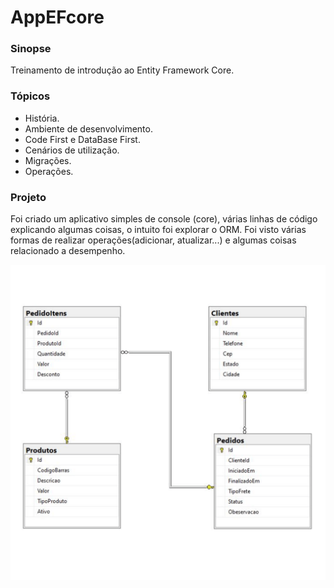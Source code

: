 # AppEFcore

### Sinopse ###
<p> 
  Treinamento de introdução ao Entity Framework Core.
</p>

### Tópicos ###

* História.
* Ambiente de desenvolvimento.
* Code First e DataBase First.
* Cenários de utilização.
* Migrações.
* Operações.


### Projeto ###

<p> 
Foi criado um aplicativo simples de console (core), várias linhas de código explicando algumas coisas, o intuito foi explorar o ORM.
Foi visto várias formas de realizar operações(adicionar, atualizar...) e algumas coisas
relacionado a desempenho.
</p> 

<p align="center">
  <img src="https://github.com/Jeffconexion/Introducao_EFcore/blob/main/introducaoEFcore.gif" />
</p>
